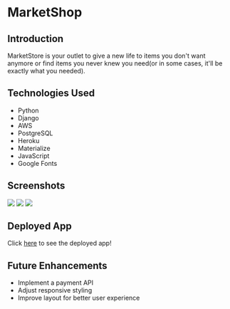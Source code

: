 <h1> MarketShop</h1>


<h2> Introduction</h2>
<p> MarketStore is your outlet to give a new life to items you don't want anymore or find items you never knew you need(or in some cases, it'll be exactly what you needed).  </p>

<h2> Technologies Used </h2>
<ul>
    <li> Python</li>
    <li> Django</li>
    <li> AWS</li>
    <li> PostgreSQL</li>
    <li> Heroku</li>
    <li> Materialize</li>
    <li> JavaScript</li>
    <li> Google Fonts</li>
</ul>

<h2> Screenshots</h2>
<img src="https://i.imgur.com/e71eaco.jpg">
<img src="https://i.imgur.com/6341dUb.png">
<img src="https://i.imgur.com/FaaI8IQ.png">



<h2> Deployed App</h2>
Click <a href="https://marketshop.herokuapp.com/"> here</a> to see the deployed app!


<h2> Future Enhancements</h2>
<ul>
    <li> Implement a payment API </li>
    <li> Adjust responsive styling</li>
    <li> Improve layout for better user experience </li>
</ul>
